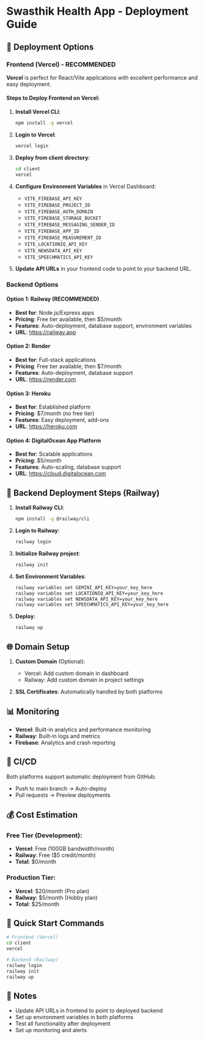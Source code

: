 # Swasthik Health App - Deployment Guide

## 🚀 Deployment Options

### Frontend (Vercel) - RECOMMENDED
**Vercel** is perfect for React/Vite applications with excellent performance and easy deployment.

#### Steps to Deploy Frontend on Vercel:

1. **Install Vercel CLI**:
   ```bash
   npm install -g vercel
   ```

2. **Login to Vercel**:
   ```bash
   vercel login
   ```

3. **Deploy from client directory**:
   ```bash
   cd client
   vercel
   ```

4. **Configure Environment Variables** in Vercel Dashboard:
   - `VITE_FIREBASE_API_KEY`
   - `VITE_FIREBASE_PROJECT_ID`
   - `VITE_FIREBASE_AUTH_DOMAIN`
   - `VITE_FIREBASE_STORAGE_BUCKET`
   - `VITE_FIREBASE_MESSAGING_SENDER_ID`
   - `VITE_FIREBASE_APP_ID`
   - `VITE_FIREBASE_MEASUREMENT_ID`
   - `VITE_LOCATIONIQ_API_KEY`
   - `VITE_NEWSDATA_API_KEY`
   - `VITE_SPEECHMATICS_API_KEY`

5. **Update API URLs** in your frontend code to point to your backend URL.

### Backend Options

#### Option 1: Railway (RECOMMENDED)
- **Best for**: Node.js/Express apps
- **Pricing**: Free tier available, then $5/month
- **Features**: Auto-deployment, database support, environment variables
- **URL**: https://railway.app

#### Option 2: Render
- **Best for**: Full-stack applications
- **Pricing**: Free tier available, then $7/month
- **Features**: Auto-deployment, database support
- **URL**: https://render.com

#### Option 3: Heroku
- **Best for**: Established platform
- **Pricing**: $7/month (no free tier)
- **Features**: Easy deployment, add-ons
- **URL**: https://heroku.com

#### Option 4: DigitalOcean App Platform
- **Best for**: Scalable applications
- **Pricing**: $5/month
- **Features**: Auto-scaling, database support
- **URL**: https://cloud.digitalocean.com

## 🔧 Backend Deployment Steps (Railway)

1. **Install Railway CLI**:
   ```bash
   npm install -g @railway/cli
   ```

2. **Login to Railway**:
   ```bash
   railway login
   ```

3. **Initialize Railway project**:
   ```bash
   railway init
   ```

4. **Set Environment Variables**:
   ```bash
   railway variables set GEMINI_API_KEY=your_key_here
   railway variables set LOCATIONIQ_API_KEY=your_key_here
   railway variables set NEWSDATA_API_KEY=your_key_here
   railway variables set SPEECHMATICS_API_KEY=your_key_here
   ```

5. **Deploy**:
   ```bash
   railway up
   ```

## 🌐 Domain Setup

1. **Custom Domain** (Optional):
   - Vercel: Add custom domain in dashboard
   - Railway: Add custom domain in project settings

2. **SSL Certificates**: Automatically handled by both platforms

## 📊 Monitoring

- **Vercel**: Built-in analytics and performance monitoring
- **Railway**: Built-in logs and metrics
- **Firebase**: Analytics and crash reporting

## 🔄 CI/CD

Both platforms support automatic deployment from GitHub:
- Push to main branch → Auto-deploy
- Pull requests → Preview deployments

## 💰 Cost Estimation

### Free Tier (Development):
- **Vercel**: Free (100GB bandwidth/month)
- **Railway**: Free ($5 credit/month)
- **Total**: $0/month

### Production Tier:
- **Vercel**: $20/month (Pro plan)
- **Railway**: $5/month (Hobby plan)
- **Total**: $25/month

## 🚀 Quick Start Commands

```bash
# Frontend (Vercel)
cd client
vercel

# Backend (Railway)
railway login
railway init
railway up
```

## 📝 Notes

- Update API URLs in frontend to point to deployed backend
- Set up environment variables in both platforms
- Test all functionality after deployment
- Set up monitoring and alerts
